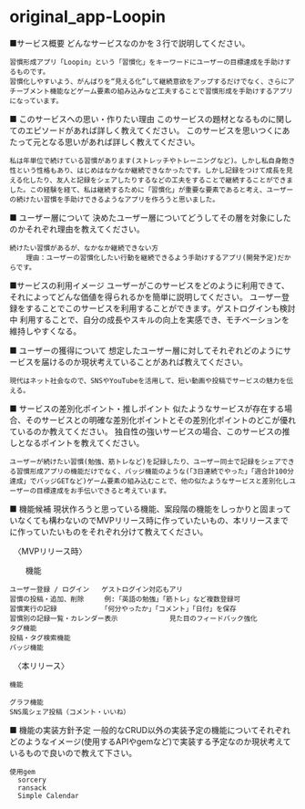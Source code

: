 # original_app-Loopin

■サービス概要
どんなサービスなのかを３行で説明してください。

    習慣形成アプリ「Loopin」という「習慣化」をキーワードにユーザーの目標達成を手助けするものです。
    習慣化しやすいよう、がんばりを“見える化”して継続意欲をアップするだけでなく、さらにアチーブメント機能などゲーム要素の組み込みなど工夫することで習慣形成を手助けするアプリになっています。


■ このサービスへの思い・作りたい理由
このサービスの題材となるものに関してのエピソードがあれば詳しく教えてください。
このサービスを思いつくにあたって元となる思いがあれば詳しく教えてください。

    私は年単位で続けている習慣があります(ストレッチやトレーニングなど)。しかし私自身飽き性という性格もあり、はじめはなかなか継続できなかったです。しかし記録をつけて成長を見える化したり、友人と記録をシェアしたりするなどの工夫をすることで継続することができました。この経験を経て、私は継続するために「習慣化」が重要な要素であると考え、ユーザーの続けたい習慣を手助けできるようなアプリを作ろうと思いました。


■ ユーザー層について
決めたユーザー層についてどうしてその層を対象にしたのかそれぞれ理由を教えてください。

    続けたい習慣があるが、なかなか継続できない方
        理由：ユーザーの習慣化したい行動を継続できるよう手助けするアプリ(開発予定)だからです。


■サービスの利用イメージ
ユーザーがこのサービスをどのように利用できて、それによってどんな価値を得られるかを簡単に説明してください。
    ユーザー登録をすることでこのサービスを利用することができます。ゲストログインも検討中
    利用することで、自分の成長やスキルの向上を実感でき、モチベーションを維持しやすくなる。


■ ユーザーの獲得について
想定したユーザー層に対してそれぞれどのようにサービスを届けるのか現状考えていることがあれば教えてください。

    現代はネット社会なので、SNSやYouTubeを活用して、短い動画や投稿でサービスの魅力を伝える。


■ サービスの差別化ポイント・推しポイント
似たようなサービスが存在する場合、そのサービスとの明確な差別化ポイントとその差別化ポイントのどこが優れているのか教えてください。
独自性の強いサービスの場合、このサービスの推しとなるポイントを教えてください。

    ユーザーが続けたい習慣(勉強、筋トレなど)を記録したり、ユーザー同士で記録をシェアできる習慣形成アプリの機能だけでなく、バッジ機能のような(「3日連続でやった」「週合計100分達成」でバッジGETなど)ゲーム要素の組み込むことで、他の似たようなサービスと差別化しユーザーの目標達成をお手伝いできると考えています。


■ 機能候補
現状作ろうと思っている機能、案段階の機能をしっかりと固まっていなくても構わないのでMVPリリース時に作っていたいもの、本リリースまでに作っていたいものをそれぞれ分けて教えてください。

　〈MVPリリース時〉

　　機能

    ユーザー登録 / ログイン	ゲストログイン対応もアリ
    習慣の投稿・追加、削除	    例:「英語の勉強」「筋トレ」など複数登録可
    習慣実行の記録	         　「何分やったか」「コメント」「日付」を保存
    習慣別の記録一覧・カレンダー表示　           見た目のフィードバック強化
    タグ機能
    投稿・タグ検索機能
    バッジ機能

　〈本リリース〉

    機能

    グラフ機能
    SNS風シェア投稿（コメント・いいね）


■ 機能の実装方針予定
一般的なCRUD以外の実装予定の機能についてそれぞれどのようなイメージ(使用するAPIやgemなど)で実装する予定なのか現状考えているもので良いので教えて下さい。

    使用gem
      sorcery
      ransack
      Simple Calendar
